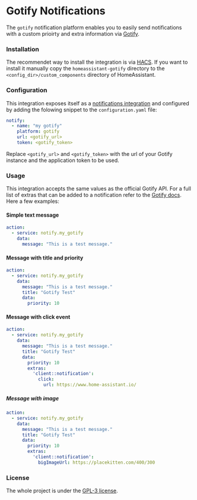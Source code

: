 # Gotify Notifications

The `gotify` notification platform enables you to easily send notifications with a custom prioirty and extra information via [Gotify](https://gotify.net/).

### Installation
The recommendet way to install the integration is via [HACS](https://hacs.xyz/).
If you want to install it manually copy the `homeassistant-gotify` directory to the `<config_dir>/custom_components` directory of HomeAssistant.

### Configuration
This integration exposes itself as a [notifications integration](https://www.home-assistant.io/integrations/notify/) and configured by adding the folowing snippet to the `configuration.yaml` file:
```yaml
notify:
  - name: "my gotify"
    platform: gotify
    url: <gotify_url>
    token: <gotify_token>
```
Replace `<gotify_url>` and `<gotify_token>` with the url of your Gotify instance and the application token to be used.

### Usage
This integration accepts the same values as the official Gotify API. For a full list of extras that can be added to a notification refer to the [Gotify docs](https://gotify.net/docs/msgextras). Here a few examples:

#### Simple text message
```yaml
action:
  - service: notify.my_gotify
    data:
      message: "This is a test message."
```

#### Message with title and priority
```yaml
action:
  - service: notify.my_gotify
    data:
      message: "This is a test message."
      title: "Gotify Test"
      data:
        priority: 10
```

#### Message with click event
```yaml
action:
  - service: notify.my_gotify
    data:
      message: "This is a test message."
      title: "Gotify Test"
      data:
        priority: 10
        extras:
          'client::notification':
            click:
              url: https://www.home-assistant.io/
```

##### Message with image
```yaml
action:
  - service: notify.my_gotify
    data:
      message: "This is a test message."
      title: "Gotify Test"
      data:
        priority: 10
        extras:
          'client::notification':
            bigImageUrl: https://placekitten.com/400/300
```

### License
The whole project is under the [GPL-3 license](https://www.gnu.org/licenses/gpl-3.0.html).